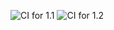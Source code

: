![CI for 1.1](https://github.com/PavelMkr/modern-programming-tools-and-technologies/actions/workflows/1.1.yml)
![CI for 1.2](https://github.com/PavelMkr/modern-programming-tools-and-technologies/actions/workflows/1.2.yml)